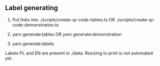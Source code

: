 ## Label generating


1. Put links into ./scripts/create-qr-code-tables.ts OR ./scripts/create-qr-code-demonstration.ts

2. yarn generate:tables OR yarn generate:demonstration

3. yarn generate:labels


Labels PL and EN are present in ./data. Resizing to print is not automated yet.
